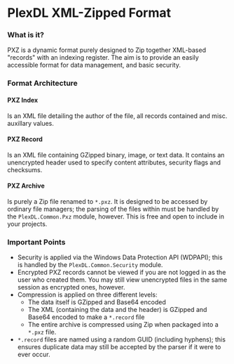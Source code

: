 # PlexDL XML-Zipped Format
### What is it?
PXZ is a dynamic format purely designed to Zip together XML-based "records" with an indexing register. 
The aim is to provide an easily accessible format for data management, and basic security.

### Format Architecture
#### PXZ Index
Is an XML file detailing the author of the file, all records contained and misc. auxillary values.

#### PXZ Record
Is an XML file containing GZipped binary, image, or text data. It contains an unencrypted header used to specify content attributes, security flags and checksums.

#### PXZ Archive
Is purely a Zip file renamed to `*.pxz`. It is designed to be accessed by ordinary file managers; the parsing of the files within must be handled by the `PlexDL.Common.Pxz` module, however. This is free and open to include in your projects.

### Important Points
* Security is applied via the Windows Data Protection API (WDPAPI); this is handled by the `PlexDL.Common.Security` module.
* Encrypted PXZ records cannot be viewed if you are not logged in as the user who created them. You may still view unencrypted files in the same session as encrypted ones, however.
* Compression is applied on three different levels:
    * The data itself is GZipped and Base64 encoded
    * The XML (containing the data and the header) is GZipped and Base64 encoded to make a `*.record` file
    * The entire archive is compressed using Zip when packaged into a `*.pxz` file.
* `*.record` files are named using a random GUID (including hyphens); this ensures duplicate data may still be accepted by the parser if it were to ever occur.
